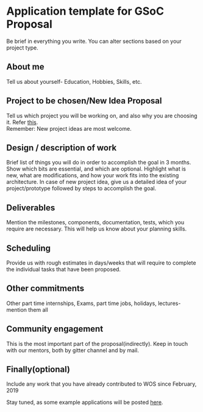 # Application template for GSoC Proposal
Be brief in everything you write. You can alter sections based on your project  type.

## About me
Tell us about yourself- Education, Hobbies, Skills, etc.  

## Project to be chosen/New Idea Proposal
Tell us which project you will be working on, and also why you are choosing it. Refer [this](https://world-of-open-source.github.io/ideas.html).  
Remember: New project ideas are most welcome. 


## Design / description of work
Brief list of things you will do in order to accomplish the goal in 3 months.  
Show which bits are essential, and which are optional. Highlight what is new, what are modifications, and how your work fits into the existing architecture.
In case of new project idea, give us a detailed idea of your project/prototype followed by steps to accomplish the goal.

## Deliverables
Mention the milestones, components, documentation, tests, which you require are necessary. This will help us know about your planning skills.

## Scheduling
Provide us with rough estimates in days/weeks that will require to complete the individual tasks that have been proposed.

## Other commitments
Other part time internships, Exams, part time jobs, holidays, lectures- mention them all

## Community engagement
This is the most important part of the proposal(indirectly). Keep in touch with our mentors, both by gitter channel and by mail.  

## Finally(optional)
Include any work that you have already contributed to WOS since February, 2019  
  
Stay tuned, as some example applications will be posted [here](https://world-of-open-source.github.io/application-instructions.html).
